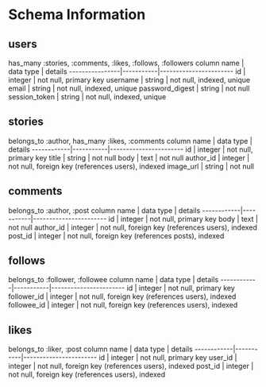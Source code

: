 # Schema Information

## users
has_many :stories, :comments, :likes, :follows, :followers
column name     | data type | details
----------------|-----------|-----------------------
id              | integer   | not null, primary key
username        | string    | not null, indexed, unique
email           | string    | not null, indexed, unique
password_digest | string    | not null
session_token   | string    | not null, indexed, unique

## stories
belongs_to :author, has_many :likes, :comments
column name | data type | details
------------|-----------|-----------------------
id          | integer   | not null, primary key
title       | string    | not null
body        | text      | not null
author_id   | integer   | not null, foreign key (references users), indexed
image_url   | string    | not null

## comments
belongs_to :author, :post
column name | data type | details
------------|-----------|-----------------------
id          | integer   | not null, primary key
body        | text      | not null
author_id   | integer   | not null, foreign key (references users), indexed
post_id     | integer   | not null, foreign key (references posts), indexed

## follows
belongs_to :follower, :followee
column name | data type | details
------------|-----------|-----------------------
id          | integer   | not null, primary key
follower_id | integer   | not null, foreign key (references users), indexed
followee_id | integer   | not null, foreign key (references users), indexed

## likes
belongs_to :liker, :post
column name | data type | details
------------|-----------|-----------------------
id          | integer   | not null, primary key
user_id     | integer   | not null, foreign key (references users), indexed
post_id     | integer   | not null, foreign key (references users), indexed
